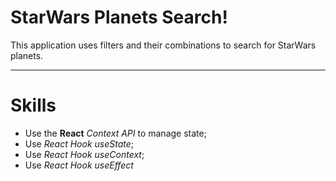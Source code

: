 # StarWars Planets Search!

This application uses filters and their combinations to search for StarWars planets.

---

# Skills

* Use the **React** _Context API_ to manage state;
* Use _React Hook useState_;
* Use _React Hook useContext_;
* Use _React Hook useEffect_